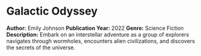 # Galactic Odyssey
**Author:** Emily Johnson
**Publication Year:** 2022
**Genre:** Science Fiction
**Description:** Embark on an interstellar adventure as a group of explorers navigates through wormholes, encounters alien civilizations, and discovers the secrets of the universe.
